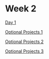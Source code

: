 # Week 2

[Day 1](./day_4/)

[Optional Projects 1](./day_1/)

[Optional Projects 2](./day_2/)

[Optional Projects 3](./day_3/)

